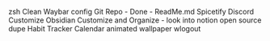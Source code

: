 zsh
Clean Waybar config
Git Repo - Done
	- ReadMe.md
Spicetify
Discord Customize
Obsidian Customize and Organize
	- look into notion open source dupe
Habit Tracker
Calendar
animated wallpaper
wlogout